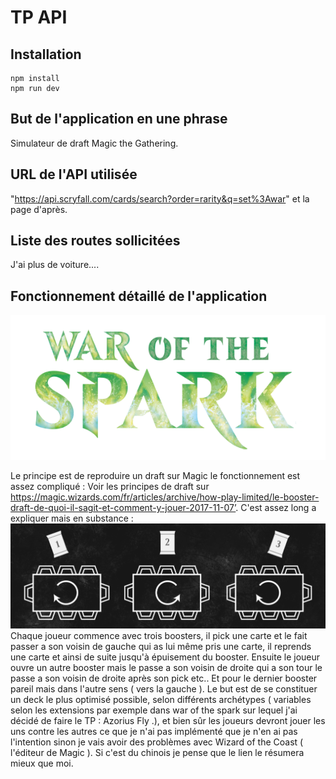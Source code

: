 # TP API

## Installation

```
npm install
npm run dev
```

## But de l'application en une phrase

Simulateur de draft Magic the Gathering.

## URL de l'API utilisée

"https://api.scryfall.com/cards/search?order=rarity&q=set%3Awar" et la page d'après.

## Liste des routes sollicitées

J'ai plus de voiture....

## Fonctionnement détaillé de l'application

![Logo War](WAR_logo.png)

Le principe est de reproduire un draft sur Magic le fonctionnement est assez compliqué :
Voir les principes de draft sur https://magic.wizards.com/fr/articles/archive/how-play-limited/le-booster-draft-de-quoi-il-sagit-et-comment-y-jouer-2017-11-07’. C'est assez long a expliquer mais en
substance :
![Plan draft](Plan_Draft.png)
Chaque joueur commence avec trois boosters, il pick une carte et le fait passer a son voisin de
gauche qui as lui même pris une carte, il reprends une carte et ainsi de suite jusqu'à épuisement du booster.
Ensuite le joueur ouvre un autre booster mais le passe a son voisin de droite qui a son tour le passe a son voisin de droite
après son pick etc..
Et pour le dernier booster pareil mais dans l'autre sens ( vers la gauche ).
Le but est de se constituer un deck le plus optimisé possible, selon différents archétypes ( variables selon les extensions par exemple dans war of the spark sur lequel j'ai décidé de faire le TP : Azorius Fly .),
et bien sûr les joueurs devront jouer les uns contre les autres ce que je n'ai pas implémenté que je n'en ai pas l'intention
sinon je vais avoir des problèmes avec Wizard of the Coast ( l'éditeur de Magic ). Si c'est du chinois je pense que le lien le résumera mieux que moi.
